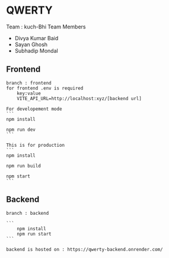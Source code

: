 # QWERTY

 Team : kuch-Bhi
 Team Members 
 -  Divya Kumar Baid
 - Sayan Ghosh
 - Subhadip Mondal

 ## Frontend

    branch : frontend
    for frontend .env is required
        key:value
        VITE_API_URL=http://localhost:xyz/[backend url]

    For developement mode 
    ```
    npm install 

    npm run dev
    ```

    This is for production
    ```
    npm install

    npm run build

    npm start
    ```

## Backend

    branch : backend

    ```
        npm install
        npm run start
    ```

    backend is hosted on : https://qwerty-backend.onrender.com/